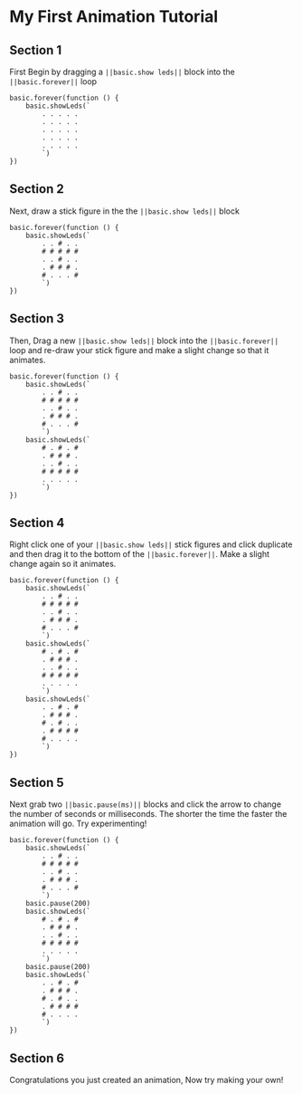# My First Animation Tutorial





## Section 1
First Begin by dragging  a ``||basic.show leds||`` block into the ``||basic.forever||`` loop

```blocks
basic.forever(function () {
    basic.showLeds(`
        . . . . .
        . . . . .
        . . . . .
        . . . . .
        . . . . .
        `)
})
```


## Section 2

Next, draw a stick figure in the the ``||basic.show leds||`` block
```blocks
basic.forever(function () {
    basic.showLeds(`
        . . # . .
        # # # # #
        . . # . .
        . # # # .
        # . . . #
        `)
})
```


## Section 3
Then, Drag a new ``||basic.show leds||`` block into the ``||basic.forever||`` loop and re-draw your stick figure and make a slight change so that it animates.

```blocks
basic.forever(function () {
    basic.showLeds(`
        . . # . .
        # # # # #
        . . # . .
        . # # # .
        # . . . #
        `)
    basic.showLeds(`
        # . # . #
        . # # # .
        . . # . .
        # # # # #
        . . . . .
        `)
})
```

## Section 4

Right click one of your ``||basic.show leds||`` stick figures and click duplicate and then drag it to the bottom of the ``||basic.forever||``.  Make a slight change again so it animates.

```blocks
basic.forever(function () {
    basic.showLeds(`
        . . # . .
        # # # # #
        . . # . .
        . # # # .
        # . . . #
        `)
    basic.showLeds(`
        # . # . #
        . # # # .
        . . # . .
        # # # # #
        . . . . .
        `)
    basic.showLeds(`
        . . # . #
        . # # # .
        # . # . .
        . # # # #
        # . . . .
        `)
})
```

## Section 5
Next grab two ``||basic.pause(ms)||`` blocks and click the arrow to change the number of seconds or milliseconds. The shorter the time the faster the animation will go.  Try experimenting!  

```blocks
basic.forever(function () {
    basic.showLeds(`
        . . # . .
        # # # # #
        . . # . .
        . # # # .
        # . . . #
        `)
    basic.pause(200)
    basic.showLeds(`
        # . # . #
        . # # # .
        . . # . .
        # # # # #
        . . . . .
        `)
    basic.pause(200)
    basic.showLeds(`
        . . # . #
        . # # # .
        # . # . .
        . # # # #
        # . . . .
        `)
})
```

## Section 6

Congratulations you just created an animation,  Now try making your own!